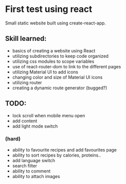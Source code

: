 # First test using react

Small static website built using create-react-app.

## Skill learned:

- basics of creating a website using React
- utilizing subdirectories to keep code organized
- utilizing css modules to scope variables
- use of react-router-dom to link to the different pages
- utilizing Material UI to add icons
- changing color and size of Material UI icons
- utilizing router
- creating a dynamic route generator (bugged?)

## TODO:

<!-- - stretch 2nd image in home -->
<!-- - hover effects -->
<!-- - mobile view -->
<!-- - mobile menu -->
<!-- - fix ScrollToTop -->

- lock scroll when mobile menu open
- add content
- add light mode switch

### (hard)

- ability to favourite recipes and add favourites page
- ability to sort recipes by calories, proteins..
- add language switch
- search filter
- ability to comment
- ability to attach images
